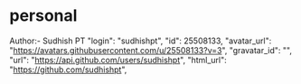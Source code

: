 # personal
Author:- Sudhish PT
"login": "sudhishpt",
  "id": 25508133,
  "avatar_url": "https://avatars.githubusercontent.com/u/25508133?v=3",
  "gravatar_id": "",
  "url": "https://api.github.com/users/sudhishpt",
  "html_url": "https://github.com/sudhishpt",
